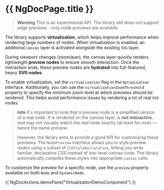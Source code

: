 # {{ NgDocPage.title }}

> **Warning**
> This is an experimental API. The library still does not support edge previews - only node previews are available.

The library supports **virtualization**, which helps improve performance when rendering large numbers of nodes. When virtualization is enabled, an additional `canvas` layer is activated alongside the existing `SVG` layer.

During viewport changes (zoom/pan), the canvas layer quickly renders lightweight **preview nodes** to ensure smooth interaction. Once the interaction ends, these preview nodes are **hydrated** into full-featured, heavy **SVG nodes**.

To enable virtualization, set the `virtualization` flag in the `Optimization` interface. Additionally, you can use the `virtualizationZoomThreshold` property to specify the minimum zoom level at which previews should be rendered. This helps avoid performance issues by rendering a lot of real `SVG` nodes.

> **Info**
> It's important to note that a preview node is a simplified version of a real node. It is rendered on the canvas layer,
> is **not interactive**, and may not visually match the real node exactly (at least for now) — hence the name _preview_.
>
> However, the library aims to provide a good API for customizing these previews.
> The `NodePreview` interface allows you to style preview nodes using a subset of `CSSStyleDeclaration`, letting you write familiar, declarative CSS instead of low-level canvas code.
> The library automatically compiles these styles into appropriate `canvas` calls.

To customize the preview for a specific node, use the `preview` property available on both `Node` and `DynamicNode`.

{{ NgDocActions.demoPane("VirtualizationDemoComponent") }}
